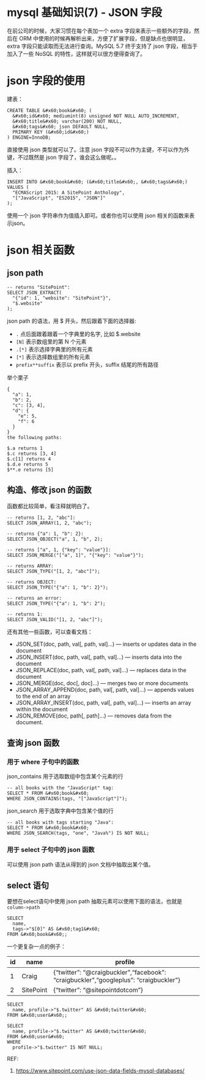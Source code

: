 # mysql 基础知识(7) - JSON 字段

<!--
ID: 59d027f7-fe5f-4c25-9840-1aace2f85741
Status: publish
Date: 2018-05-20T17:30:34
Modified: 2020-05-16T11:39:07
wp_id: 180
-->

在前公司的时候，大家习惯在每个表加一个 extra 字段来表示一些额外的字段，然后在 ORM 中使用的时候再解析出来，方便了扩展字段，但是缺点也很明显，extra 字段只能读取而无法进行查询。MySQL 5.7 终于支持了 json 字段，相当于加入了一些 NoSQL 的特性，这样就可以很方便得查询了。

# json 字段的使用

建表：

```
CREATE TABLE &#x60;book&#x60; (
  &#x60;id&#x60; mediumint(8) unsigned NOT NULL AUTO_INCREMENT,
  &#x60;title&#x60; varchar(200) NOT NULL,
  &#x60;tags&#x60; json DEFAULT NULL,
  PRIMARY KEY (&#x60;id&#x60;)
) ENGINE=InnoDB;
```

直接使用 json 类型就可以了。注意 json 字段不可以作为主键，不可以作为外键，不过既然是 json 字段了，谁会这么做呢。。

插入：

```
INSERT INTO &#x60;book&#x60; (&#x60;title&#x60;, &#x60;tags&#x60;)
VALUES (
  "ECMAScript 2015: A SitePoint Anthology",
  "["JavaScript", "ES2015", "JSON"]"
);
```

使用一个 json 字符串作为值插入即可。或者你也可以使用 json 相关的函数来表示json。

# json 相关函数

## json path

```
-- returns "SitePoint":
SELECT JSON_EXTRACT(
  "{"id": 1, "website": "SitePoint"}", 
  "$.website"
);
```

json path 的语法，用 $ 开头，然后跟着下面的选择器:

* `.` 点后面跟着跟着一个字典里的名字, 比如 $.website
* `[N]` 表示数组里的第 N 个元素
* `.[*]` 表示选择字典里的所有元素
* `[*]` 表示选择数组里的所有元素
* `prefix**suffix` 表示以 prefix 开头，suffix 结尾的所有路径

举个栗子

```
{
  "a": 1,
  "b": 2,
  "c": [3, 4],
  "d": {
    "e": 5,
    "f": 6
  }
}
the following paths:

$.a returns 1
$.c returns [3, 4]
$.c[1] returns 4
$.d.e returns 5
$**.e returns [5]
```

## 构造、修改 json 的函数

函数都比较简单，看注释就明白了。

```
-- returns [1, 2, "abc"]:
SELECT JSON_ARRAY(1, 2, "abc");

-- returns {"a": 1, "b": 2}:
SELECT JSON_OBJECT("a", 1, "b", 2);

-- returns ["a", 1, {"key": "value"}]:
SELECT JSON_MERGE("["a", 1]", "{"key": "value"}");

-- returns ARRAY:
SELECT JSON_TYPE("[1, 2, "abc"]");

-- returns OBJECT:
SELECT JSON_TYPE("{"a": 1, "b": 2}");

-- returns an error:
SELECT JSON_TYPE("{"a": 1, "b": 2");

-- returns 1:
SELECT JSON_VALID("[1, 2, "abc"]");
```

还有其他一些函数，可以查看文档：

* JSON_SET(doc, path, val[, path, val]...) —
inserts or updates data in the document
* JSON_INSERT(doc, path, val[, path, val]...) —
inserts data into the document
* JSON_REPLACE(doc, path, val[, path, val]...) —
replaces data in the document
* JSON_MERGE(doc, doc[, doc]...) —
merges two or more documents
* JSON_ARRAY_APPEND(doc, path, val[, path, val]...) —
appends values to the end of an array
* JSON_ARRAY_INSERT(doc, path, val[, path, val]...) —
inserts an array within the document
* JSON_REMOVE(doc, path[, path]...) —
removes data from the document.

## 查询 json 函数

### 用于 where 子句中的函数

json_contains 用于选取数组中包含某个元素的行

```
-- all books with the "JavaScript" tag:
SELECT * FROM &#x60;book&#x60; 
WHERE JSON_CONTAINS(tags, "["JavaScript"]");
```

json_search 用于选取字典中包含某个值的行

```
-- all books with tags starting "Java":
SELECT * FROM &#x60;book&#x60; 
WHERE JSON_SEARCH(tags, "one", "Java%") IS NOT NULL;
```

### 用于 select 子句中的 json 函数

可以使用 json path 语法从得到的 json 文档中抽取出某个值。

## select 语句

要想在select语句中使用 json path 抽取元素可以使用下面的语法，也就是 `column->path`

```
SELECT
  name,
  tags->"$[0]" AS &#x60;tag1&#x60;
FROM &#x60;book&#x60;;
```

一个更复杂一点的例子：

id|name|profile
--|----|-------
1|Craig|{“twitter”: “@craigbuckler”,“facebook”: “craigbuckler”,“googleplus”: “craigbuckler”}
2|SitePoint|{“twitter”: “@sitepointdotcom”}

```
SELECT
  name, profile->"$.twitter" AS &#x60;twitter&#x60;
FROM &#x60;user&#x60;;
```

```
SELECT
  name, profile->"$.twitter" AS &#x60;twitter&#x60;
FROM &#x60;user&#x60;
WHERE
  profile->"$.twitter" IS NOT NULL;
```


REF:

1. https://www.sitepoint.com/use-json-data-fields-mysql-databases/